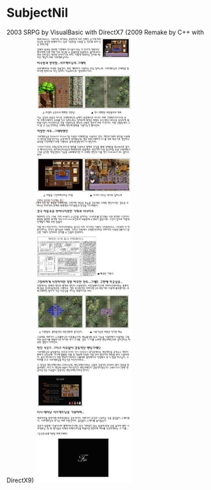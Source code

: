 # SubjectNil
2003 SRPG by VisualBasic with DirectX7 (2009 Remake by C++ with DirectX9)
![](./README.JPG)